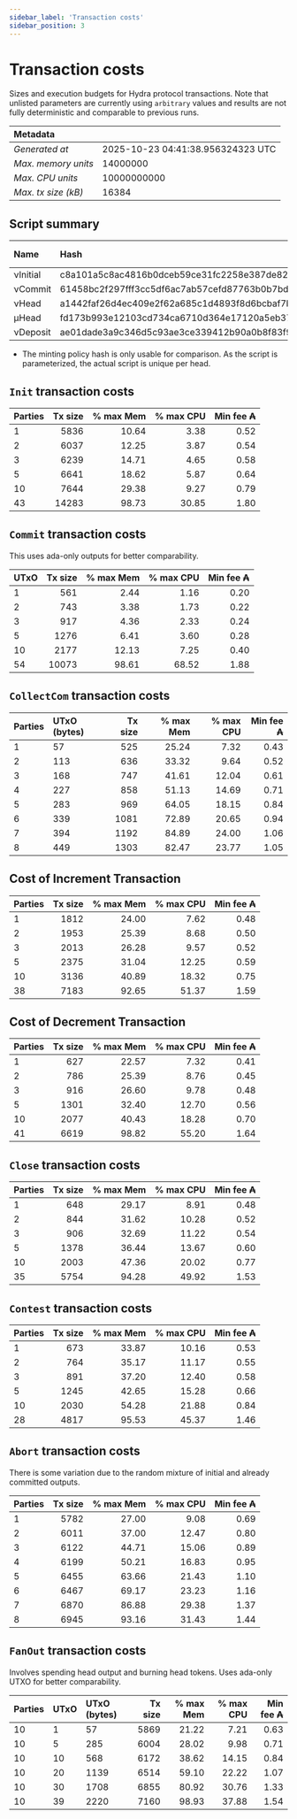 ```yaml
--- 
sidebar_label: 'Transaction costs' 
sidebar_position: 3 
--- 
```


# Transaction costs 

Sizes and execution budgets for Hydra protocol transactions. Note that unlisted parameters are currently using `arbitrary` values and results are not fully deterministic and comparable to previous runs.

| Metadata | |
| :--- | :--- |
| _Generated at_ | 2025-10-23 04:41:38.956324323 UTC |
| _Max. memory units_ | 14000000 |
| _Max. CPU units_ | 10000000000 |
| _Max. tx size (kB)_ | 16384 |

## Script summary

| Name   | Hash | Size (Bytes) 
| :----- | :--- | -----------: 
| νInitial | c8a101a5c8ac4816b0dceb59ce31fc2258e387de828f02961d2f2045 | 2652 | 
| νCommit | 61458bc2f297fff3cc5df6ac7ab57cefd87763b0b7bd722146a1035c | 685 | 
| νHead | a1442faf26d4ec409e2f62a685c1d4893f8d6bcbaf7bcb59d6fa1340 | 14599 | 
| μHead | fd173b993e12103cd734ca6710d364e17120a5eb37a224c64ab2b188* | 5284 | 
| νDeposit | ae01dade3a9c346d5c93ae3ce339412b90a0b8f83f94ec6baa24e30c | 1102 | 

* The minting policy hash is only usable for comparison. As the script is parameterized, the actual script is unique per head.

## `Init` transaction costs

| Parties | Tx size | % max Mem | % max CPU | Min fee ₳ |
| :------ | ------: | --------: | --------: | --------: |
| 1| 5836 | 10.64 | 3.38 | 0.52 |
| 2| 6037 | 12.25 | 3.87 | 0.54 |
| 3| 6239 | 14.71 | 4.65 | 0.58 |
| 5| 6641 | 18.62 | 5.87 | 0.64 |
| 10| 7644 | 29.38 | 9.27 | 0.79 |
| 43| 14283 | 98.73 | 30.85 | 1.80 |


## `Commit` transaction costs
 This uses ada-only outputs for better comparability.

| UTxO | Tx size | % max Mem | % max CPU | Min fee ₳ |
| :--- | ------: | --------: | --------: | --------: |
| 1| 561 | 2.44 | 1.16 | 0.20 |
| 2| 743 | 3.38 | 1.73 | 0.22 |
| 3| 917 | 4.36 | 2.33 | 0.24 |
| 5| 1276 | 6.41 | 3.60 | 0.28 |
| 10| 2177 | 12.13 | 7.25 | 0.40 |
| 54| 10073 | 98.61 | 68.52 | 1.88 |


## `CollectCom` transaction costs

| Parties | UTxO (bytes) |Tx size | % max Mem | % max CPU | Min fee ₳ |
| :------ | :----------- |------: | --------: | --------: | --------: |
| 1 | 57 | 525 | 25.24 | 7.32 | 0.43 |
| 2 | 113 | 636 | 33.32 | 9.64 | 0.52 |
| 3 | 168 | 747 | 41.61 | 12.04 | 0.61 |
| 4 | 227 | 858 | 51.13 | 14.69 | 0.71 |
| 5 | 283 | 969 | 64.05 | 18.15 | 0.84 |
| 6 | 339 | 1081 | 72.89 | 20.65 | 0.94 |
| 7 | 394 | 1192 | 84.89 | 24.00 | 1.06 |
| 8 | 449 | 1303 | 82.47 | 23.77 | 1.05 |


## Cost of Increment Transaction

| Parties | Tx size | % max Mem | % max CPU | Min fee ₳ |
| :------ | ------: | --------: | --------: | --------: |
| 1| 1812 | 24.00 | 7.62 | 0.48 |
| 2| 1953 | 25.39 | 8.68 | 0.50 |
| 3| 2013 | 26.28 | 9.57 | 0.52 |
| 5| 2375 | 31.04 | 12.25 | 0.59 |
| 10| 3136 | 40.89 | 18.32 | 0.75 |
| 38| 7183 | 92.65 | 51.37 | 1.59 |


## Cost of Decrement Transaction

| Parties | Tx size | % max Mem | % max CPU | Min fee ₳ |
| :------ | ------: | --------: | --------: | --------: |
| 1| 627 | 22.57 | 7.32 | 0.41 |
| 2| 786 | 25.39 | 8.76 | 0.45 |
| 3| 916 | 26.60 | 9.78 | 0.48 |
| 5| 1301 | 32.40 | 12.70 | 0.56 |
| 10| 2077 | 40.43 | 18.28 | 0.70 |
| 41| 6619 | 98.82 | 55.20 | 1.64 |


## `Close` transaction costs

| Parties | Tx size | % max Mem | % max CPU | Min fee ₳ |
| :------ | ------: | --------: | --------: | --------: |
| 1| 648 | 29.17 | 8.91 | 0.48 |
| 2| 844 | 31.62 | 10.28 | 0.52 |
| 3| 906 | 32.69 | 11.22 | 0.54 |
| 5| 1378 | 36.44 | 13.67 | 0.60 |
| 10| 2003 | 47.36 | 20.02 | 0.77 |
| 35| 5754 | 94.28 | 49.92 | 1.53 |


## `Contest` transaction costs

| Parties | Tx size | % max Mem | % max CPU | Min fee ₳ |
| :------ | ------: | --------: | --------: | --------: |
| 1| 673 | 33.87 | 10.16 | 0.53 |
| 2| 764 | 35.17 | 11.17 | 0.55 |
| 3| 891 | 37.20 | 12.40 | 0.58 |
| 5| 1245 | 42.65 | 15.28 | 0.66 |
| 10| 2030 | 54.28 | 21.88 | 0.84 |
| 28| 4817 | 95.53 | 45.37 | 1.46 |


## `Abort` transaction costs
There is some variation due to the random mixture of initial and already committed outputs.

| Parties | Tx size | % max Mem | % max CPU | Min fee ₳ |
| :------ | ------: | --------: | --------: | --------: |
| 1| 5782 | 27.00 | 9.08 | 0.69 |
| 2| 6011 | 37.00 | 12.47 | 0.80 |
| 3| 6122 | 44.71 | 15.06 | 0.89 |
| 4| 6199 | 50.21 | 16.83 | 0.95 |
| 5| 6455 | 63.66 | 21.43 | 1.10 |
| 6| 6467 | 69.17 | 23.23 | 1.16 |
| 7| 6870 | 86.88 | 29.38 | 1.37 |
| 8| 6945 | 93.16 | 31.43 | 1.44 |


## `FanOut` transaction costs
Involves spending head output and burning head tokens. Uses ada-only UTXO for better comparability.

| Parties | UTxO  | UTxO (bytes) | Tx size | % max Mem | % max CPU | Min fee ₳ |
| :------ | :---- | :----------- | ------: | --------: | --------: | --------: |
| 10 | 1 | 57 | 5869 | 21.22 | 7.21 | 0.63 |
| 10 | 5 | 285 | 6004 | 28.02 | 9.98 | 0.71 |
| 10 | 10 | 568 | 6172 | 38.62 | 14.15 | 0.84 |
| 10 | 20 | 1139 | 6514 | 59.10 | 22.22 | 1.07 |
| 10 | 30 | 1708 | 6855 | 80.92 | 30.76 | 1.33 |
| 10 | 39 | 2220 | 7160 | 98.93 | 37.88 | 1.54 |

